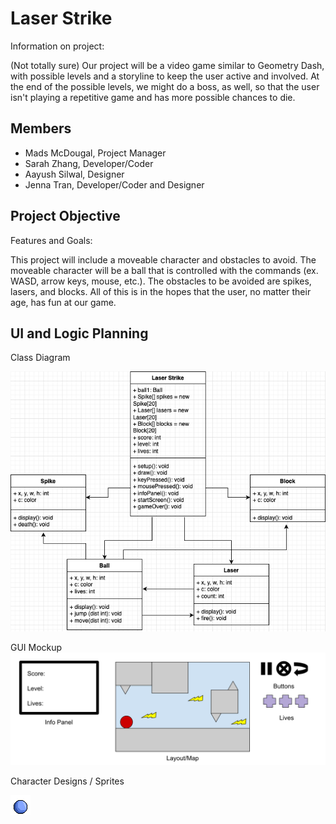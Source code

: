 # Laser Strike
Information on project:

(Not totally sure) Our project will be a video game similar to Geometry Dash, with possible levels and a storyline to keep the user active and involved. At the end of the possible levels, we might do a boss, as well, so that the user isn't playing a repetitive game and has more possible chances to die. 

## Members
* Mads McDougal, Project Manager
* Sarah Zhang, Developer/Coder
* Aayush Silwal, Designer
* Jenna Tran, Developer/Coder and Designer

## Project Objective
Features and Goals:

This project will include a moveable character and obstacles to avoid. The moveable character will be a ball that is controlled with the commands (ex. WASD, arrow keys, mouse, etc.). The obstacles to be avoided are spikes, lasers, and blocks. All of this is in the hopes that the user, no matter their age, has fun at our game.

## UI and Logic Planning
Class Diagram

![Class Diagram](https://github.com/olmpyia/GroupProject/blob/main/images/LaserStrike.drawio.png?raw=true)

GUI Mockup
![GUI Mockups](https://github.com/olmpyia/GroupProject/blob/main/images/Mockup.png?raw=true)

Character Designs / Sprites

![character sprites](https://github.com/olmpyia/GroupProject/blob/main/images/Ball.png?raw=true)
